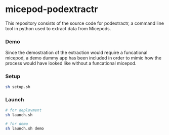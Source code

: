 # micepod-podextractr
This repository consists of the source code for podextractr, a command line tool in python used to extract data from Micepods.

### Demo
Since the demostration of the extraction would require a funcational micepod, a demo dummy app has been included in order to mimic how the process would have looked like without a funcational micepod.

### Setup
``` bash
sh setup.sh
```

### Launch
``` bash
# for deployment
sh launch.sh

# for demo
sh launch.sh demo
```
